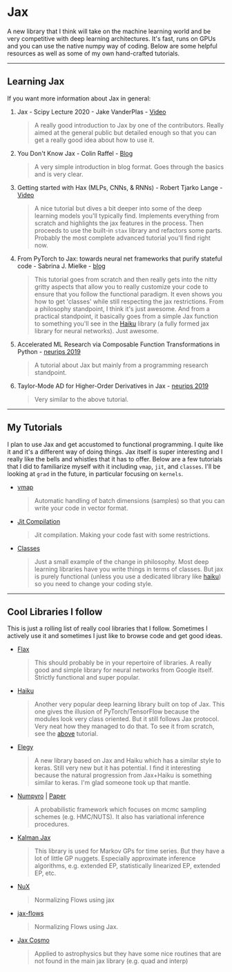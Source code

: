 # Jax

A new library that I think will take on the machine learning world and be very competitive with deep learning architectures. It's fast, runs on GPUs and you can use the native numpy way of coding. Below are some helpful resources as well as some of my own hand-crafted tutorials.

---

## Learning Jax

If you want more information about Jax in general:

1. Jax - Scipy Lecture 2020 - Jake VanderPlas - [Video](https://www.youtube.com/watch?v=z-WSrQDXkuM&feature=emb_logo)
   > A really good introduction to Jax by one of the contributors. Really aimed at the general public but detailed enough so that you can get a really good idea about how to use it.
2. You Don't Know Jax - Colin Raffel - [Blog](https://colinraffel.com/blog/you-don-t-know-jax.html)
   > A very simple introduction in blog format. Goes through the basics and is very clear.
3. Getting started with Hax (MLPs, CNNs, & RNNs) - Robert Tjarko Lange - [Video](https://roberttlange.github.io/posts/2020/03/blog-post-10/)
   > A nice tutorial but dives a bit deeper into some of the deep learning models you'll typically find. Implements everything from scratch and highlights the jax features in the process. Then proceeds to use the built-in `stax` library and refactors some parts. Probably the most complete advanced tutorial you'll find right now.
4. From PyTorch to Jax: towards neural net frameworks that purify stateful code - Sabrina J. Mielke - [blog](https://sjmielke.com/jax-purify.htm)
   > This tutorial goes from scratch and then really gets into the nitty gritty aspects that allow you to really customize your code to ensure that you follow the functional paradigm. It even shows you how to get 'classes' while still respecting the jax restrictions. From a philosophy standpoint, I think it's just awesome. And from a practical standpoint, it basically goes from a simple Jax function to something you'll see in the [Haiku]() library (a fully formed jax library for neural networks). Just awesome.
5. Accelerated ML Research via Composable Function Transformations in Python - [neurips 2019](https://slideslive.com/38922046/program-transformations-for-ml-3)
   > A tutorial about Jax but mainly from a programming research standpoint.
6. Taylor-Mode AD for Higher-Order Derivatives in Jax - [neurips 2019](https://slideslive.com/38922047/program-transformations-for-ml-4)
   > Very similar to the above tutorial.

---

## My Tutorials

I plan to use Jax and get accustomed to functional programming. I quite like it and it's a different way of doing things. Jax itself is super interesting and I really like the bells and whistles that it has to offer. Below are a few tutorials that I did to familiarize myself with it including `vmap`, `jit`, and `classes`. I'll be looking at `grad` in the future, in particular focusing on `kernels`.

* [vmap](vmap.md)
  > Automatic handling of batch dimensions (samples) so that you can write your code in vector format.
* [Jit Compilation](jit.md)
  > Jit compilation. Making your code fast with some restrictions.
* [Classes](classes.md)
  > Just a small example of the change in philosophy. Most deep learning libraries have you write things in terms of classes. But jax is purely functional (unless you use a dedicated library like [haiku](https://github.com/deepmind/dm-haiku)) so you need to change your coding style.

---

## Cool Libraries I follow

This is just a rolling list of really cool libraries that I follow. Sometimes I actively use it and sometimes I just like to browse code and get good ideas.

* [Flax]()
  > This should probably be in your repertoire of libraries. A really good and simple library for neural networks from Google itself. Strictly functional and super popular.
* [Haiku]()
  > Another very popular deep learning library built on top of Jax. This one gives the illusion of PyTorch/TensorFlow because the modules look very class oriented. But it still follows Jax protocol. Very neat how they managed to do that. To see it from scratch, see the [above](https://sjmielke.com/jax-purify.htm) tutorial.
* [Elegy]()
  > A new library based on Jax and Haiku which has a similar style to keras. Still very new but it has potential. I find it interesting because the natural progression from Jax+Haiku is something similar to keras. I'm glad someone took up that mantle.
* [Numpyro]() | [Paper](https://openreview.net/forum?id=H1g1niFhIB)
  > A probabilistic framework which focuses on mcmc sampling schemes (e.g. HMC/NUTS). It also has variational inference procedures.
* [Kalman Jax]()
  > This library is used for Markov GPs for time series. But they have a lot of little GP nuggets. Especially approximate inference algorithms, e.g. extended EP, statistically linearized EP, extended EP, etc.
* [NuX]()
  > Normalizing Flows using jax
* [jax-flows]()
  > Normalizing Flows using Jax.
* [Jax Cosmo]()
  > Applied to astrophysics but they have some nice routines that are not found in the main jax library (e.g. quad and interp)
